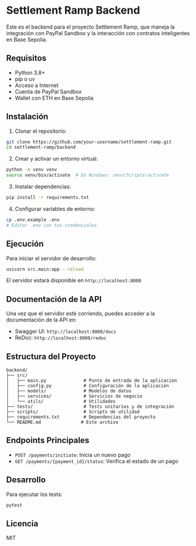 # Settlement Ramp Backend

Este es el backend para el proyecto Settlement Ramp, que maneja la integración con PayPal Sandbox y la interacción con contratos inteligentes en Base Sepolia.

## Requisitos

- Python 3.8+
- pip o uv
- Acceso a Internet
- Cuenta de PayPal Sandbox
- Wallet con ETH en Base Sepolia

## Instalación

1. Clonar el repositorio:
```bash
git clone https://github.com/your-username/settlement-ramp.git
cd settlement-ramp/backend
```

2. Crear y activar un entorno virtual:
```bash
python -m venv venv
source venv/bin/activate  # En Windows: venv\Scripts\activate
```

3. Instalar dependencias:
```bash
pip install -r requirements.txt
```

4. Configurar variables de entorno:
```bash
cp .env.example .env
# Editar .env con tus credenciales
```

## Ejecución

Para iniciar el servidor de desarrollo:

```bash
uvicorn src.main:app --reload
```

El servidor estará disponible en `http://localhost:8000`

## Documentación de la API

Una vez que el servidor esté corriendo, puedes acceder a la documentación de la API en:
- Swagger UI: `http://localhost:8000/docs`
- ReDoc: `http://localhost:8000/redoc`

## Estructura del Proyecto

```
backend/
├── src/
│   ├── main.py              # Punto de entrada de la aplicación
│   ├── config.py            # Configuración de la aplicación
│   ├── models/              # Modelos de datos
│   ├── services/            # Servicios de negocio
│   └── utils/               # Utilidades
├── tests/                   # Tests unitarios y de integración
├── scripts/                 # Scripts de utilidad
├── requirements.txt         # Dependencias del proyecto
└── README.md               # Este archivo
```

## Endpoints Principales

- `POST /payments/initiate`: Inicia un nuevo pago
- `GET /payments/{payment_id}/status`: Verifica el estado de un pago

## Desarrollo

Para ejecutar los tests:

```bash
pytest
```

## Licencia

MIT 